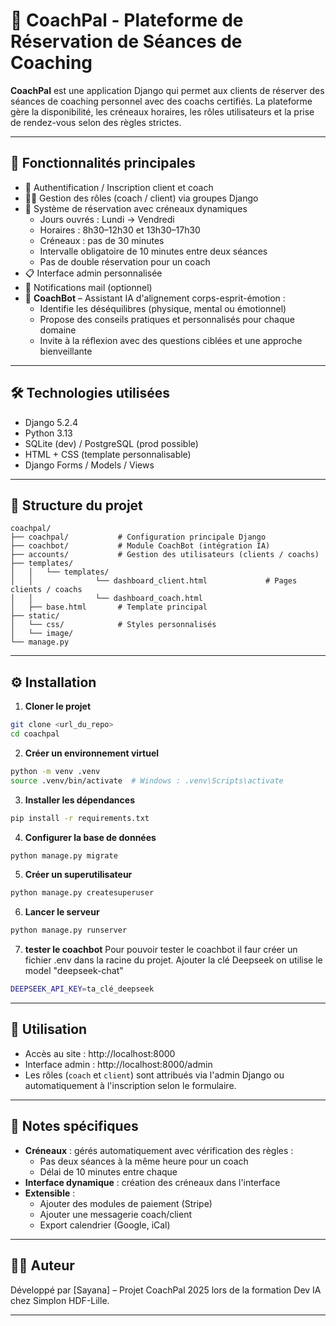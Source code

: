 # 🧭 CoachPal - Plateforme de Réservation de Séances de Coaching

**CoachPal** est une application Django qui permet aux clients de réserver des séances de coaching personnel avec des coachs certifiés. La plateforme gère la disponibilité, les créneaux horaires, les rôles utilisateurs et la prise de rendez-vous selon des règles strictes.

---

## 🚀 Fonctionnalités principales

- 🔐 Authentification / Inscription client et coach
- 🧑‍🏫 Gestion des rôles (coach / client) via groupes Django
- 📅 Système de réservation avec créneaux dynamiques
  - Jours ouvrés : Lundi → Vendredi
  - Horaires : 8h30–12h30 et 13h30–17h30
  - Créneaux : pas de 30 minutes
  - Intervalle obligatoire de 10 minutes entre deux séances
  - Pas de double réservation pour un coach
- 📋 Interface admin personnalisée
- 📧 Notifications mail (optionnel)
- 🤖 **CoachBot** – Assistant IA d'alignement corps-esprit-émotion :
  - Identifie les déséquilibres (physique, mental ou émotionnel)
  - Propose des conseils pratiques et personnalisés pour chaque domaine
  - Invite à la réflexion avec des questions ciblées et une approche bienveillante

---

## 🛠️ Technologies utilisées

- Django 5.2.4
- Python 3.13
- SQLite (dev) / PostgreSQL (prod possible)
- HTML + CSS (template personnalisable)
- Django Forms / Models / Views

---
## 🧱 Structure du projet

```
coachpal/
├── coachpal/           # Configuration principale Django
├── coachbot/           # Module CoachBot (intégration IA)
├── accounts/           # Gestion des utilisateurs (clients / coachs)
├── templates/
│   │   └── templates/  
│   │              └── dashboard_client.html             # Pages clients / coachs
│   │              └── dashboard_coach.html 
│   ├── base.html       # Template principal
├── static/
│   └── css/            # Styles personnalisés
│   └── image/
└── manage.py
```

---

## ⚙️ Installation

1. **Cloner le projet**

```bash
git clone <url_du_repo>
cd coachpal
```

2. **Créer un environnement virtuel**

```bash
python -m venv .venv
source .venv/bin/activate  # Windows : .venv\Scripts\activate
```

3. **Installer les dépendances**

```bash
pip install -r requirements.txt
```

4. **Configurer la base de données**

```bash
python manage.py migrate
```

5. **Créer un superutilisateur**

```bash
python manage.py createsuperuser
```

6. **Lancer le serveur**

```bash
python manage.py runserver
```
7. **tester le coachbot**
Pour pouvoir tester le coachbot il faur créer un fichier .env dans la racine
du projet. Ajouter la clé Deepseek on utilise le model "deepseek-chat"
```bash
DEEPSEEK_API_KEY=ta_clé_deepseek
```
---

## 🧪 Utilisation

- Accès au site : http://localhost:8000
- Interface admin : http://localhost:8000/admin
- Les rôles (`coach` et `client`) sont attribués via l'admin Django ou automatiquement à l'inscription selon le formulaire.

---

## 📌 Notes spécifiques

- **Créneaux** : gérés automatiquement avec vérification des règles :
  - Pas deux séances à la même heure pour un coach
  - Délai de 10 minutes entre chaque
- **Interface dynamique** : création des créneaux dans l'interface
- **Extensible** :
  - Ajouter des modules de paiement (Stripe)
  - Ajouter une messagerie coach/client
  - Export calendrier (Google, iCal)

---

## 🧑‍💻 Auteur

Développé par [Sayana] – Projet CoachPal 2025 lors de la formation Dev IA chez Simplon HDF-Lille.

---